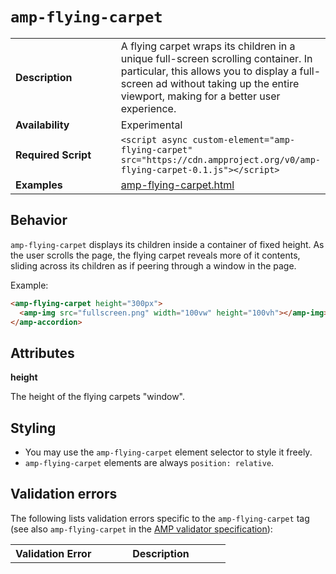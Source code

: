 <!---
Copyright 2016 The AMP HTML Authors. All Rights Reserved.

Licensed under the Apache License, Version 2.0 (the "License");
you may not use this file except in compliance with the License.
You may obtain a copy of the License at

      http://www.apache.org/licenses/LICENSE-2.0

Unless required by applicable law or agreed to in writing, software
distributed under the License is distributed on an "AS-IS" BASIS,
WITHOUT WARRANTIES OR CONDITIONS OF ANY KIND, either express or implied.
See the License for the specific language governing permissions and
limitations under the License.
-->

# <a name="amp-flying-carpet"></a> `amp-flying-carpet`

<table>
  <tr>
    <td class="col-fourty"><strong>Description</strong></td>
    <td>A flying carpet wraps its children in a unique full-screen scrolling container. In particular, this allows you to display a full-screen ad without taking up the entire viewport, making for a better user experience.</td>
  </tr>
  <tr>
    <td class="col-fourty" width="40%"><strong>Availability</strong></td>
    <td>Experimental</td>
  </tr>
  <tr>
    <td class="col-fourty"><strong>Required Script</strong></td>
    <td><code>&lt;script async custom-element="amp-flying-carpet" src="https://cdn.ampproject.org/v0/amp-flying-carpet-0.1.js">&lt;/script></code></td>
  </tr>
  <tr>
    <td class="col-fourty"><strong>Examples</strong></td>
    <td><a href="https://ampbyexample.com/components/amp-flying-carpet">amp-flying-carpet.html</a></td>
  </tr>
</table>

## Behavior

`amp-flying-carpet` displays its children inside a container of fixed height. As the user scrolls the page, the flying carpet reveals more of it contents, sliding across its children as if peering through a window in the page.

Example:

```html
<amp-flying-carpet height="300px">
  <amp-img src="fullscreen.png" width="100vw" height="100vh"></amp-img>
</amp-accordion>
```

## Attributes

**height**

The height of the flying carpets "window".

## Styling

- You may use the `amp-flying-carpet` element selector to style it freely.
- `amp-flying-carpet` elements are always `position: relative`.

## Validation errors

The following lists validation errors specific to the `amp-flying-carpet` tag
(see also `amp-flying-carpet` in the [AMP validator specification](https://github.com/ampproject/amphtml/blob/master/extensions/amp-flying-carpet/0.1/validator-amp-flying-carpet.protoascii)):

<table>
  <tr>
    <th width="40%"><strong>Validation Error</strong></th>
    <th>Description</th>
  </tr>
</table>
